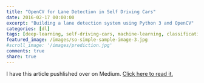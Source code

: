 ```yaml
---
title: "OpenCV for Lane Detection in Self Driving Cars"
date: 2016-02-17 00:00:00
excerpt: "Building a lane detection system using Python 3 and OpenCV"
categories: [dl]
tags: [deep-learning, self-driving-cars, machine-learning, classification]
featured_image: /images/so-simple-sample-image-3.jpg 
#scroll_image: '/images/prediction.jpg'
comments: true
share: true
---
```


I have this article pushlished over on Medium. [Click here to read it.](https://medium.com/@galen.ballew/opencv-lanedetection-419361364fc0)